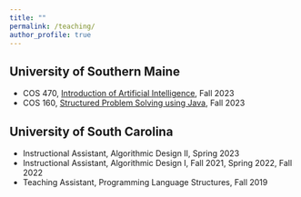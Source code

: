 ```yaml
---
title: ""
permalink: /teaching/
author_profile: true
---
```


## University of Southern Maine
* COS 470, [Introduction of Artificial Intelligence](../_teaching/COS_470.html), Fall 2023
* COS 160, [Structured Problem Solving using Java](../_teaching/COS_160.html), Fall 2023

## University of South Carolina
* Instructional Assistant, Algorithmic Design II, Spring 2023
* Instructional Assistant, Algorithmic Design I, Fall 2021, Spring 2022, Fall 2022
* Teaching Assistant, Programming Language Structures, Fall 2019
